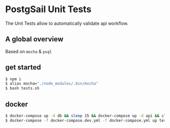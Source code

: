 # PostgSail Unit Tests
The Unit Tests allow to automatically validate api workflow.

## A global overview
Based on `mocha` & `psql`

## get started
```bash
$ npm i
$ alias mocha="./node_modules/.bin/mocha"
$ bash tests.sh
```

## docker
```bash
$ docker-compose up -d db && sleep 15 && docker-compose up -d api && sleep 5
$ docker-compose -f docker-compose.dev.yml -f docker-compose.yml up tests
```